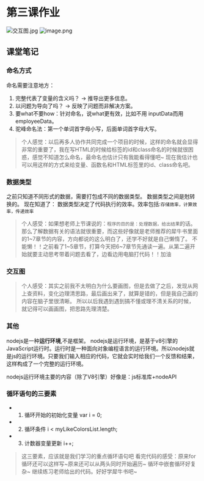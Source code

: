 # 第三课作业
![交互图.jpg](http://wx1.sinaimg.cn/mw690/be5aedd1gy1fjpwbl69ekj21kw23u4qp.jpg)
![image.png](https://i.loli.net/2017/08/22/599c545678101.png)

## 课堂笔记

### 命名方式
命名需要注意地方：
1. 完整代表了变量的含义吗？ -> 推导出更多信息。
2. 以问题为导向了吗？ -> 反映了问题而非解决方案。
3. 要what不要how：针对命名，说what更有效，比如不用 inputData而用 employeeData。
4. 驼峰命名法：第一个单词首字母小写，后面单词首字母大写。

>个人感觉：以后再多人协作共同完成一个项目的时候，这样的命名就会显得非常的重要了，我在写HTML的时候给标签的id和class命名的时候就很困惑，感觉不知道怎么命名，最命名也估计只有我能看得懂吧~ 现在我估计也可以用这样的方式来给变量、函数名和HTML标签里的id、class命名吧。

### 数据类型
之前只知道不同形式的数据，需要打包成不同的数据类型。
数据类型之间是尅转换的。
现在知道了：
数据类型决定了代码执行的效率。效率包括:`存储效率，计算效率，传递效率`
> 个人感受：如果想老师上节课说的：`程序的目的是：处理数据，给出结果`的话。那么了解数据有关的语法就很重要，而这些好像就是老师推荐的犀牛书里面的1~7章节的内容，方向都说的这么明白了，还学不好就是自己懒惰了。
> 不能懒！！之前看了1~5章节，打算今天把6~7章节先通读一遍。从第二遍开始就要主动思考带着问题去看了，边看边用电脑打代码！！加油

### 交互图
>个人感受：其实之前我不太明白为什么要画图，但是去做了之后，发现从网上查资料，变化边理清思路，最后画出来了，就算是错的，但是我自己画的内容在脑子里很清晰。
所以以后我遇到遇到搞不懂或理不清关系的时候，就记得可以画画图，把思路先理清楚。

### 其他
nodejs是一种**运行环境**,不是框架。
nodejs是运行环境，是基于v8引擎的JavaScript运行时。运行时是一种面向对象编程语言的运行环境。所以nodejs就是js的运行环境。只要我们输入相应的代码，它就会实时给我们一个反馈和结果，这样构成了一个完整的运行环境。

nodejs运行环境主要的内容（除了V8引擎）好像是：js标准库+nodeAPI

### 循环语句的三要素
* 1. 循环开始的初始化变量 var i = 0;
* 2. 循环条件 i < myLikeColorsList.length;
* 3. 计数器变量更新 i++;
>这三要素，应该就是我们学习的重点循环语句吧
>看完代码的感受：原来for循环还可以这样写~原来还可以从两头同时开始遍历~ 循环中嵌套循环好复杂~
>继续练习老师给出的代码。好好学犀牛书吧~
